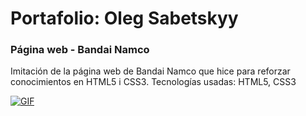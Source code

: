 # Portafolio: Oleg Sabetskyy
### Página web - Bandai Namco
Imitación de la página web de Bandai Namco que hice para reforzar conocimientos en HTML5 i CSS3.
Tecnologías usadas: HTML5, CSS3

[![GIF](https://github.com/OlegSabetskyy/PortaFolio/blob/main/img/Bandai_Namco.gif)](https://youtu.be/TeCdlfU-mBU)
